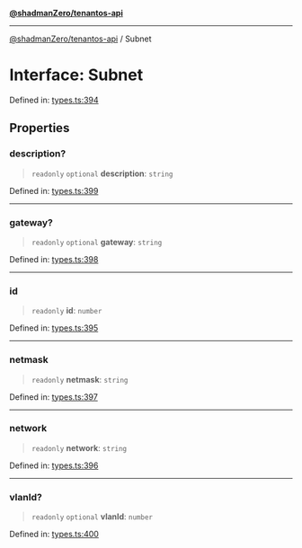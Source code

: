 [**@shadmanZero/tenantos-api**](../README.md)

***

[@shadmanZero/tenantos-api](../globals.md) / Subnet

# Interface: Subnet

Defined in: [types.ts:394](https://github.com/shadmanZero/tenantos-api/blob/a3061c31c45f4aa1cfaa0e889df3cea522a254ad/src/types.ts#L394)

## Properties

### description?

> `readonly` `optional` **description**: `string`

Defined in: [types.ts:399](https://github.com/shadmanZero/tenantos-api/blob/a3061c31c45f4aa1cfaa0e889df3cea522a254ad/src/types.ts#L399)

***

### gateway?

> `readonly` `optional` **gateway**: `string`

Defined in: [types.ts:398](https://github.com/shadmanZero/tenantos-api/blob/a3061c31c45f4aa1cfaa0e889df3cea522a254ad/src/types.ts#L398)

***

### id

> `readonly` **id**: `number`

Defined in: [types.ts:395](https://github.com/shadmanZero/tenantos-api/blob/a3061c31c45f4aa1cfaa0e889df3cea522a254ad/src/types.ts#L395)

***

### netmask

> `readonly` **netmask**: `string`

Defined in: [types.ts:397](https://github.com/shadmanZero/tenantos-api/blob/a3061c31c45f4aa1cfaa0e889df3cea522a254ad/src/types.ts#L397)

***

### network

> `readonly` **network**: `string`

Defined in: [types.ts:396](https://github.com/shadmanZero/tenantos-api/blob/a3061c31c45f4aa1cfaa0e889df3cea522a254ad/src/types.ts#L396)

***

### vlanId?

> `readonly` `optional` **vlanId**: `number`

Defined in: [types.ts:400](https://github.com/shadmanZero/tenantos-api/blob/a3061c31c45f4aa1cfaa0e889df3cea522a254ad/src/types.ts#L400)
